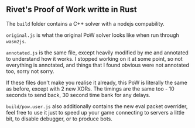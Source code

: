## Rivet's Proof of Work writte in Rust

The `build` folder contains a C++ solver with a nodejs compability.

`original.js` is what the original PoW solver looks like when run through `wasm2js`.

`annotated.js` is the same file, except heavily modified by me and annotated to understand how it works. I stopped working on it at some point, so not everything is annotated, and things that I found obvious were not annotated too, sorry not sorry.

If these files don't make you realise it already, this PoW is literally the same as before, except with 2 new XORs. The timings are the same too - 10 seconds to send back, 30 second time bank for any delays.

`build/pow.user.js` also additionally contains the new eval packet overrider, feel free to use it just to speed up your game connecting to servers a little bit, to disable debugger, or to produce bots.
